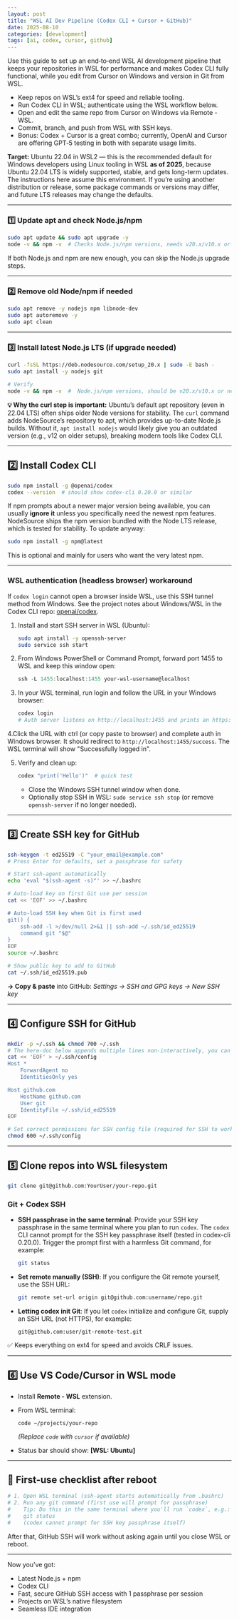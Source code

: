 ```yaml
---
layout: post
title: "WSL AI Dev Pipeline (Codex CLI + Cursor + GitHub)"
date: 2025-08-10
categories: [development]
tags: [ai, codex, cursor, github]
---
```


Use this guide to set up an end‑to‑end WSL AI development pipeline that keeps your repositories in WSL for performance and makes Codex CLI fully functional, while you edit from Cursor on Windows and version in Git from WSL.

- Keep repos on WSL’s ext4 for speed and reliable tooling.
- Run Codex CLI in WSL; authenticate using the WSL workflow below.
- Open and edit the same repo from Cursor on Windows via Remote - WSL.
- Commit, branch, and push from WSL with SSH keys.
- Bonus: Codex + Cursor is a great combo; currently, OpenAI and Cursor are offering GPT‑5 testing in both with separate usage limits.

**Target:** Ubuntu 22.04 in WSL2 — this is the recommended default for Windows developers using Linux tooling in WSL **as of 2025**, because Ubuntu 22.04 LTS is widely supported, stable, and gets long-term updates. The instructions here assume this environment. If you’re using another distribution or release, some package commands or versions may differ, and future LTS releases may change the defaults.

---

### **1️⃣ Update apt and check Node.js/npm**

```bash
sudo apt update && sudo apt upgrade -y
node -v && npm -v  # Checks Node.js/npm versions, needs v20.x/v10.x or newer
```

If both Node.js and npm are new enough, you can skip the Node.js upgrade steps.

---

### **2️⃣ Remove old Node/npm if needed**

```bash
sudo apt remove -y nodejs npm libnode-dev
sudo apt autoremove -y
sudo apt clean
```

---

### **3️⃣ Install latest Node.js LTS (if upgrade needed)**

```bash
curl -fsSL https://deb.nodesource.com/setup_20.x | sudo -E bash -
sudo apt install -y nodejs git

# Verify
node -v && npm -v  #  Node.js/npm versions, should be v20.x/v10.x or newer
```

**💡 Why the curl step is important:** Ubuntu’s default apt repository (even in 22.04 LTS) often ships older Node versions for stability. The `curl` command adds NodeSource’s repository to apt, which provides up-to-date Node.js builds. Without it, `apt install nodejs` would likely give you an outdated version (e.g., v12 on older setups), breaking modern tools like Codex CLI.

---

## **2️⃣ Install Codex CLI**

```bash
sudo npm install -g @openai/codex
codex --version  # should show codex-cli 0.20.0 or similar
```
If npm prompts about a newer major version being available, you can usually **ignore it** unless you specifically need the newest npm features. NodeSource ships the npm version bundled with the Node LTS release, which is tested for stability. To update anyway:

```bash
sudo npm install -g npm@latest
```

This is optional and mainly for users who want the very latest npm.

---

### WSL authentication (headless browser) workaround

If `codex login` cannot open a browser inside WSL, use this SSH tunnel method from Windows. See the project notes about Windows/WSL in the Codex CLI repo: [openai/codex](https://github.com/openai/codex).

1. Install and start SSH server in WSL (Ubuntu):

   ```bash
   sudo apt install -y openssh-server
   sudo service ssh start
   ```

2. From Windows PowerShell or Command Prompt, forward port 1455 to WSL and keep this window open:

   ```powershell
   ssh -L 1455:localhost:1455 your-wsl-username@localhost
   ```

3. In your WSL terminal, run login and follow the URL in your Windows browser:

   ```bash
   codex login
   # Auth server listens on http://localhost:1455 and prints an https://auth.openai.com/... URL
   ```

4.Click the URL with ctrl (or copy paste to browser) and complete auth in Windows browser. It should redirect to `http://localhost:1455/success`. The WSL terminal will show "Successfully logged in".

5. Verify and clean up:

   ```bash
   codex "print('Hello')"  # quick test
   ```

   - Close the Windows SSH tunnel window when done.
   - Optionally stop SSH in WSL: `sudo service ssh stop` (or remove `openssh-server` if no longer needed).

---

## **3️⃣ Create SSH key for GitHub**

```bash
ssh-keygen -t ed25519 -C "your_email@example.com"
# Press Enter for defaults, set a passphrase for safety

# Start ssh-agent automatically
echo 'eval "$(ssh-agent -s)"' >> ~/.bashrc

# Auto-load key on first Git use per session
cat << 'EOF' >> ~/.bashrc

# Auto-load SSH key when Git is first used
git() {
    ssh-add -l >/dev/null 2>&1 || ssh-add ~/.ssh/id_ed25519
    command git "$@"
}
EOF
source ~/.bashrc

# Show public key to add to GitHub
cat ~/.ssh/id_ed25519.pub
```

**→ Copy & paste** into GitHub:
*Settings → SSH and GPG keys → New SSH key*

---

## **4️⃣ Configure SSH for GitHub**

```bash
mkdir -p ~/.ssh && chmod 700 ~/.ssh
# The here‑doc below appends multiple lines non‑interactively, you can also paste the block between lines with EOF using nano.
cat << 'EOF' > ~/.ssh/config
Host *
    ForwardAgent no
    IdentitiesOnly yes

Host github.com
    HostName github.com
    User git
    IdentityFile ~/.ssh/id_ed25519
EOF
```

```bash
# Set correct permissions for SSH config file (required for SSH to work)
chmod 600 ~/.ssh/config
```

---

## **5️⃣ Clone repos into WSL filesystem**

```bash
git clone git@github.com:YourUser/your-repo.git
```

### **Git + Codex SSH**

- **SSH passphrase in the same terminal**: Provide your SSH key passphrase in the same terminal where you plan to run `codex`. The `codex` CLI cannot prompt for the SSH key passphrase itself (tested in codex-cli 0.20.0). Trigger the prompt first with a harmless Git command, for example:

  ```bash
  git status
  ```

- **Set remote manually (SSH)**: If you configure the Git remote yourself, use the SSH URL:

  ```bash
  git remote set-url origin git@github.com:username/repo.git
  ```

- **Letting codex init Git**: If you let `codex` initialize and configure Git, supply an SSH URL (not HTTPS), for example:

  ```text
  git@github.com:user/git-remote-test.git
  ```

✅ Keeps everything on ext4 for speed and avoids CRLF issues.

---

## **6️⃣ Use VS Code/Cursor in WSL mode**

- Install **Remote - WSL** extension.
- From WSL terminal:

  ```bash
  code ~/projects/your-repo
  ```

  *(Replace `code` with `cursor` if available)*
- Status bar should show: **\[WSL: Ubuntu]**

---

## **📅 First-use checklist after reboot**

```bash
# 1. Open WSL terminal (ssh-agent starts automatically from .bashrc)
# 2. Run any git command (first use will prompt for passphrase)
#    Tip: Do this in the same terminal where you'll run `codex`, e.g.:
#    git status
#    (codex cannot prompt for SSH key passphrase itself)
```

After that, GitHub SSH will work without asking again until you close WSL or reboot.

---

Now you’ve got:

- Latest Node.js + npm
- Codex CLI
- Fast, secure GitHub SSH access with 1 passphrase per session
- Projects on WSL’s native filesystem
- Seamless IDE integration
